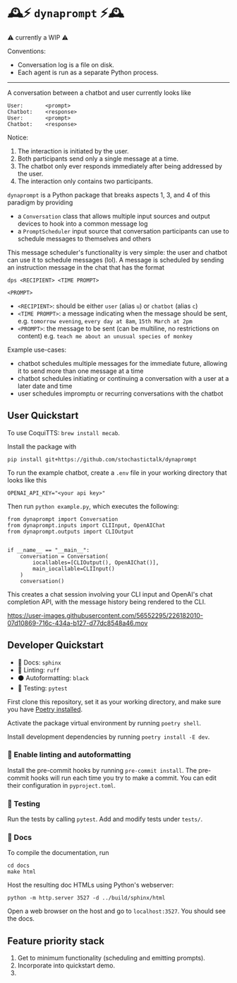 # 🕰️⚡ `dynaprompt` ⚡🕰️

⚠️ currently a WIP ⚠️

Conventions:
- Conversation log is a file on disk.
- Each agent is run as a separate Python process.

---


A conversation between a chatbot and user currently looks like
```
User:       <prompt>
Chatbot:    <response>
User:       <prompt>
Chatbot:    <response>
```
Notice:
1. The interaction is initiated by the user.
2. Both participants send only a single message at a time.
3. The chatbot only ever responds immediately after being addressed by the user. 
4. The interaction only contains two participants.

`dynaprompt` is a Python package that breaks aspects 1, 3, and 4 of this paradigm by providing 
* a `Conversation` class that allows multiple input sources and output devices to hook into a common message log
* a `PromptScheduler` input source that conversation participants can use to schedule messages to themselves and others


This message scheduler's functionality is very simple: the user and chatbot can use it to schedule messages (lol). A message is scheduled by sending an instruction message in the chat that has the format
```
dps <RECIPIENT> <TIME PROMPT>

<PROMPT>
```
- `<RECIPIENT>`: should be either `user` (alias `u`) or `chatbot` (alias `c`)
- `<TIME PROMPT>`: a message indicating when the message should be sent, e.g. `tomorrow evening`, `every day at 8am`, `15th March at 2pm`
- `<PROMPT>`: the message to be sent (can be multiline, no restrictions on content) e.g. `teach me about an unusual species of monkey`

Example use-cases:
* chatbot schedules multiple messages for the immediate future, allowing it to send more than one message at a time
* chatbot schedules initiating or continuing a conversation with a user at a later date and time
* user schedules impromptu or recurring conversations with the chatbot

## User Quickstart

To use CoquiTTS: `brew install mecab`.

Install the package with
```
pip install git+https://github.com/stochastictalk/dynaprompt
```

To run the example chatbot, create a `.env` file in your working directory that looks like this
```
OPENAI_API_KEY="<your api key>"
```
Then run `python example.py`, which executes the following:
```
from dynaprompt import Conversation
from dynaprompt.inputs import CLIInput, OpenAIChat
from dynaprompt.outputs import CLIOutput


if __name__ == "__main__":
    conversation = Conversation(
        iocallables=[CLIOutput(), OpenAIChat()],
        main_iocallable=CLIInput()
    )
    conversation()
```
This creates a chat session involving your CLI input and OpenAI's chat completion API, with the message history being rendered to the CLI.


https://user-images.githubusercontent.com/56552295/226182010-07d10869-716c-434a-b127-d77dc8548a46.mov




## Developer Quickstart

- 📜 Docs: `sphinx`
- 🧰 Linting: `ruff`
- ⚫ Autoformatting: `black`
- 🧪 Testing: `pytest`

First clone this repository, set it as your working directory, and make sure you have [Poetry installed](https://python-poetry.org/docs/).

Activate the package virtual environment by running `poetry shell`. 

Install development dependencies by running `poetry install -E dev`.


### 🧰  Enable linting and autoformatting

Install the pre-commit hooks by running `pre-commit install`. The pre-commit hooks will run each time you try to make a commit. You can edit their configuration in `pyproject.toml`.

### 🧪 Testing  

Run the tests by calling `pytest`. Add and modify tests under `tests/`.

### 📜 Docs

To compile the documentation, run
```
cd docs
make html
```
Host the resulting doc HTMLs using Python's webserver:
```
python -m http.server 3527 -d ../build/sphinx/html
``` 
Open a web browser on the host and go to `localhost:3527`. You should see the docs.

## Feature priority stack

1. Get to minimum functionality (scheduling and emitting prompts).
2. Incorporate into quickstart demo.
2. 
